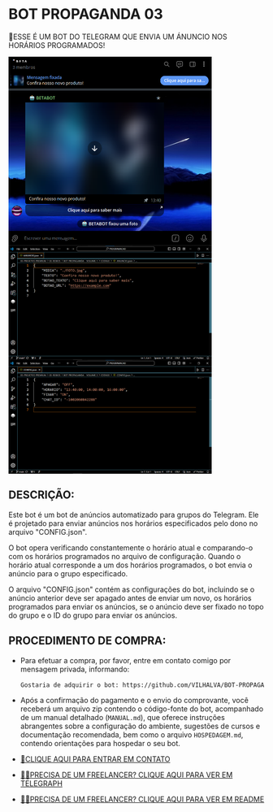 # BOT PROPAGANDA 03
🛑ESSE É UM BOT DO TELEGRAM QUE ENVIA UM ÁNUNCIO NOS HORÁRIOS PROGRAMADOS!

<img src="./IMAGENS/FOTO_01.png" align="center" width="400"> <br>
<img src="./IMAGENS/FOTO_02.png" align="center" width="400"> <br>
<img src="./IMAGENS/FOTO_03.png" align="center" width="400"> <br>

## DESCRIÇÃO:
Este bot é um bot de anúncios automatizado para grupos do Telegram. Ele é projetado para enviar anúncios nos horários especificados pelo dono no arquivo "CONFIG.json".

O bot opera verificando constantemente o horário atual e comparando-o com os horários programados no arquivo de configuração. Quando o horário atual corresponde a um dos horários programados, o bot envia o anúncio para o grupo especificado.

O arquivo "CONFIG.json" contém as configurações do bot, incluindo se o anúncio anterior deve ser apagado antes de enviar um novo, os horários programados para enviar os anúncios, se o anúncio deve ser fixado no topo do grupo e o ID do grupo para enviar os anúncios.

## PROCEDIMENTO DE COMPRA:
- Para efetuar a compra, por favor, entre em contato comigo por mensagem privada, informando:
    ```bash
    Gostaria de adquirir o bot: https://github.com/VILHALVA/BOT-PROPAGANDA-03
    ```
    
- Após a confirmação do pagamento e o envio do comprovante, você receberá um arquivo zip contendo o código-fonte do bot, acompanhado de um manual detalhado (`MANUAL.md`), que oferece instruções abrangentes sobre a configuração do ambiente, sugestões de cursos e documentação recomendada, bem como o arquivo `HOSPEDAGEM.md`, contendo orientações para hospedar o seu bot.

- [🤑CLIQUE AQUI PARA ENTRAR EM CONTATO](https://t.me/VILHALVA100)
- [🧑‍💻PRECISA DE UM FREELANCER? CLIQUE AQUI PARA VER EM TELEGRAPH](https://telegra.ph/FREELANCER-10-19-9)
- [🧑‍💻PRECISA DE UM FREELANCER? CLIQUE AQUI PARA VER EM README](https://github.com/VILHALVA/VILHALVA/blob/main/FREELANCER/README.md)
